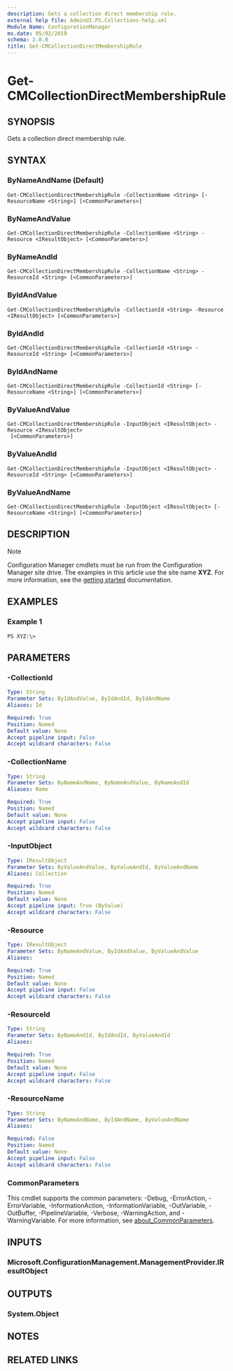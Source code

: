 ```yaml
---
description: Gets a collection direct membership rule.
external help file: AdminUI.PS.Collections-help.xml
Module Name: ConfigurationManager
ms.date: 05/02/2019
schema: 2.0.0
title: Get-CMCollectionDirectMembershipRule
---
```


# Get-CMCollectionDirectMembershipRule

## SYNOPSIS
Gets a collection direct membership rule.

## SYNTAX

### ByNameAndName (Default)
```
Get-CMCollectionDirectMembershipRule -CollectionName <String> [-ResourceName <String>] [<CommonParameters>]
```

### ByNameAndValue
```
Get-CMCollectionDirectMembershipRule -CollectionName <String> -Resource <IResultObject> [<CommonParameters>]
```

### ByNameAndId
```
Get-CMCollectionDirectMembershipRule -CollectionName <String> -ResourceId <String> [<CommonParameters>]
```

### ByIdAndValue
```
Get-CMCollectionDirectMembershipRule -CollectionId <String> -Resource <IResultObject> [<CommonParameters>]
```

### ByIdAndId
```
Get-CMCollectionDirectMembershipRule -CollectionId <String> -ResourceId <String> [<CommonParameters>]
```

### ByIdAndName
```
Get-CMCollectionDirectMembershipRule -CollectionId <String> [-ResourceName <String>] [<CommonParameters>]
```

### ByValueAndValue
```
Get-CMCollectionDirectMembershipRule -InputObject <IResultObject> -Resource <IResultObject>
 [<CommonParameters>]
```

### ByValueAndId
```
Get-CMCollectionDirectMembershipRule -InputObject <IResultObject> -ResourceId <String> [<CommonParameters>]
```

### ByValueAndName
```
Get-CMCollectionDirectMembershipRule -InputObject <IResultObject> [-ResourceName <String>] [<CommonParameters>]
```

## DESCRIPTION

> [!NOTE]
> Configuration Manager cmdlets must be run from the Configuration Manager site drive.
> The examples in this article use the site name **XYZ**. For more information, see the
> [getting started](/powershell/sccm/overview) documentation.

## EXAMPLES

### Example 1
```
PS XYZ:\>
```

## PARAMETERS

### -CollectionId
```yaml
Type: String
Parameter Sets: ByIdAndValue, ByIdAndId, ByIdAndName
Aliases: Id

Required: True
Position: Named
Default value: None
Accept pipeline input: False
Accept wildcard characters: False
```

### -CollectionName
```yaml
Type: String
Parameter Sets: ByNameAndName, ByNameAndValue, ByNameAndId
Aliases: Name

Required: True
Position: Named
Default value: None
Accept pipeline input: False
Accept wildcard characters: False
```

### -InputObject
```yaml
Type: IResultObject
Parameter Sets: ByValueAndValue, ByValueAndId, ByValueAndName
Aliases: Collection

Required: True
Position: Named
Default value: None
Accept pipeline input: True (ByValue)
Accept wildcard characters: False
```

### -Resource
```yaml
Type: IResultObject
Parameter Sets: ByNameAndValue, ByIdAndValue, ByValueAndValue
Aliases:

Required: True
Position: Named
Default value: None
Accept pipeline input: False
Accept wildcard characters: False
```

### -ResourceId
```yaml
Type: String
Parameter Sets: ByNameAndId, ByIdAndId, ByValueAndId
Aliases:

Required: True
Position: Named
Default value: None
Accept pipeline input: False
Accept wildcard characters: False
```

### -ResourceName
```yaml
Type: String
Parameter Sets: ByNameAndName, ByIdAndName, ByValueAndName
Aliases:

Required: False
Position: Named
Default value: None
Accept pipeline input: False
Accept wildcard characters: False
```

### CommonParameters
This cmdlet supports the common parameters: -Debug, -ErrorAction, -ErrorVariable, -InformationAction, -InformationVariable, -OutVariable, -OutBuffer, -PipelineVariable, -Verbose, -WarningAction, and -WarningVariable. For more information, see [about_CommonParameters](https://go.microsoft.com/fwlink/?LinkID=113216).

## INPUTS

### Microsoft.ConfigurationManagement.ManagementProvider.IResultObject

## OUTPUTS

### System.Object

## NOTES

## RELATED LINKS
